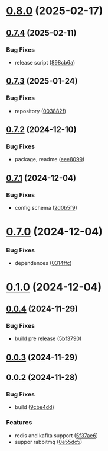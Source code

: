 # [0.8.0](https://github.com/cmmvio/cmmv-queue/compare/v0.7.4...v0.8.0) (2025-02-17)



## [0.7.4](https://github.com/cmmvio/cmmv-queue/compare/v0.7.3...v0.7.4) (2025-02-11)


### Bug Fixes

* release script ([898cb6a](https://github.com/cmmvio/cmmv-queue/commit/898cb6a1eb6c89df6aafe93fc87027a4044390d5))



## [0.7.3](https://github.com/cmmvio/cmmv-queue/compare/v0.7.2...v0.7.3) (2025-01-24)


### Bug Fixes

* repository ([003882f](https://github.com/cmmvio/cmmv-queue/commit/003882f12f925bd802020eb41975324dc164c3ad))



## [0.7.2](https://github.com/cmmvio/cmmv-queue/compare/v0.7.1...v0.7.2) (2024-12-10)


### Bug Fixes

* package, readme ([eee8099](https://github.com/cmmvio/cmmv-queue/commit/eee8099a4c1d009cabf86cfdffe1a3c045884a4b))



## [0.7.1](https://github.com/cmmvio/cmmv-queue/compare/v0.7.0...v0.7.1) (2024-12-04)


### Bug Fixes

* config schema ([2d0b5f9](https://github.com/cmmvio/cmmv-queue/commit/2d0b5f95ee78cdbe68dc8a179ab74f13c7951dc7))



# [0.7.0](https://github.com/cmmvio/cmmv-queue/compare/v0.1.0...v0.7.0) (2024-12-04)


### Bug Fixes

* dependences ([0314ffc](https://github.com/cmmvio/cmmv-queue/commit/0314ffc2d27534d679de61e360ac6928245cd0cf))



# [0.1.0](https://github.com/cmmvio/cmmv-queue/compare/v0.0.4...v0.1.0) (2024-12-04)



## [0.0.4](https://github.com/cmmvio/cmmv-queue/compare/v0.0.3...v0.0.4) (2024-11-29)


### Bug Fixes

* build pre release ([5bf3790](https://github.com/cmmvio/cmmv-queue/commit/5bf37900cc28f8e18dd6239d733f4e1d79166868))



## [0.0.3](https://github.com/cmmvio/cmmv-queue/compare/v0.0.2...v0.0.3) (2024-11-29)



## 0.0.2 (2024-11-28)


### Bug Fixes

* build ([9cbe4dd](https://github.com/cmmvio/cmmv-queue/commit/9cbe4ddeb29ce3b99f596e9b1ecd77defdcdfe1c))


### Features

* redis and kafka support ([5f37ae6](https://github.com/cmmvio/cmmv-queue/commit/5f37ae60067a6e4115b604a26158eeb6c6af10c1))
* suppor rabbitmq ([0e55dc5](https://github.com/cmmvio/cmmv-queue/commit/0e55dc5af20f512a88152afcc91f2699dc626882))



